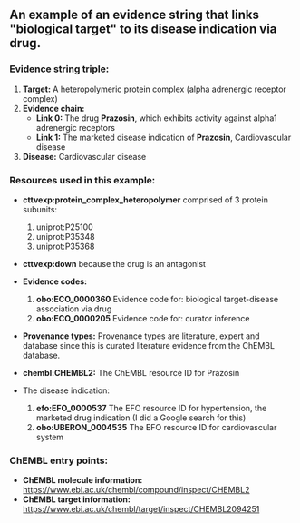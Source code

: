 ## An example of an evidence string that links "biological target" to its disease indication via drug.

### Evidence string triple:

1. **Target:** A heteropolymeric protein complex (alpha adrenergic receptor complex)
3. **Evidence chain:**
	- **Link 0:** The drug **Prazosin**, which exhibits activity against alpha1 adrenergic receptors
	- **Link 1:** The marketed disease indication of **Prazosin**, Cardiovascular disease
4. **Disease:** Cardiovascular disease

### Resources used in this example:
- **cttvexp:protein_complex_heteropolymer** comprised of 3 protein subunits:
	1. 	uniprot:P25100
	1. 	uniprot:P35348
	1. 	uniprot:P35368
- **cttvexp:down** because the drug is an antagonist

- **Evidence codes:**
	1. **obo:ECO_0000360** Evidence code for: biological target-disease 
	association via drug
	1. **obo:ECO_0000205** Evidence code for: curator inference

- **Provenance types:** Provenance types are literature, expert and database since this is curated literature evidence from the ChEMBL database.
	
- **chembl:CHEMBL2:** The ChEMBL resource ID for Prazosin

- The disease indication:

	1. **efo:EFO_0000537** The EFO resource ID for hypertension, the marketed drug
	indication (I did a Google search for this)
	1. **obo:UBERON_0004535** The EFO resource ID for cardiovascular system
	
### ChEMBL entry points:
- **ChEMBL molecule information:** https://www.ebi.ac.uk/chembl/compound/inspect/CHEMBL2
- **ChEMBL target information:** https://www.ebi.ac.uk/chembl/target/inspect/CHEMBL2094251
